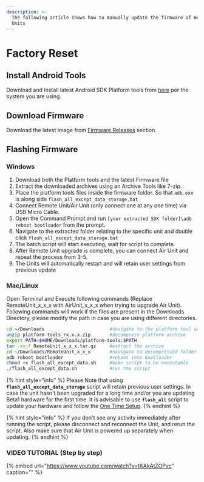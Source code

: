 ```yaml
---
description: >-
  The following article shows how to manually update the firmware of Herelink
  Units
---
```


# Factory Reset

## Install Android Tools

Download and Install latest Android SDK Platform tools from [here](https://developer.android.com/studio/releases/platform-tools) per the system you are using.

## Download Firmware

Download the latest image from [Firmware Releases](firmware-releases.md) section.

## Flashing Firmware

### Windows

1. Download both the Platform tools and the latest Firmware file
2. Extract the downloaded archives using an Archive Tools like 7-zip.
3. Place the platform tools files inside the firmware folder. So that `adb.exe` is along side `flash_all_except_data_storage.bat`  
4. Connect Remote Unit/Air Unit \(only connect one at any one time\) via USB Micro Cable.
5. Open the Command Prompt and run `[your extracted SDK folder]\adb reboot bootloader` from the prompt.
6. Navigate to the extracted folder relating to the specific unit and double click `flash_all_except_data_storage.bat` 
7. The batch script will start executing, wait for script to complete.
8. After Remote Unit upgrade is complete, you can connect Air Unit and repeat the process from 3-5.
9. The Units will automatically restart and will retain user settings from previous update

### Mac/Linux

Open Terminal and Execute following commands \(Replace RemoteUnit\_x\_x\_x with AirUnit\_x\_x\_x when trying to upgrade Air Unit\). Following commands will work if the files are present in the Downloads Directory, please modify the path in case you are using different directories.

```bash
cd ~/Downloads                        #navigate to the platform tool archive
unzip platform-tools_rx.x.x.zip       #decompress platform archive
export PATH=$HOME/Downloads/platform-tools:$PATH
tar -xvjf RemoteUnit_x_x_x.tar.gz     #extract the archive
cd ~/Downloads/RemoteUnit_x_x_x       #navigate to decompressed folder
adb reboot bootloader                 #reboot into bootloader
chmod +x flash_all_except_data.sh     #make script to be executable
./flash_all_except_data.sh            #run the script
```

{% hint style="info" %}
Please Note that using **`flash_all_except_data_storage`** script will retain previous user settings. In case the unit hasn't been upgraded for a long time and/or you are updating Beta1 hardware for the first time. It is advisable to use **`flash_all`** script to update your hardware and follow the [One Time Setup](one-time-setup.md).
{% endhint %}

{% hint style="info" %}
If you don't see any activity immediately after running the script, please disconnect and reconnect the Unit, and rerun the script. Also make sure that Air Unit is powered up separately when updating.
{% endhint %}

### VIDEO TUTORIAL \(Step by step\)

{% embed url="https://www.youtube.com/watch?v=tKAkAtZOPvc" caption="" %}

